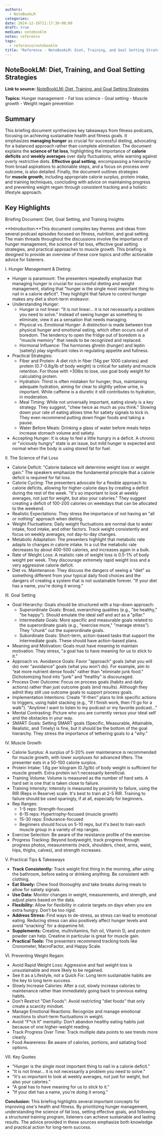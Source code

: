 ```yaml
---
authors:
  - NoteBookLM
categories:
date: 2024-12-26T11:17:30-08:00
draft: true
mediums: notebooklm
notes: reference
tags:
  - reference/notebooklm
title: "Reference - NoteBookLM: Diet, Training, and Goal Setting Strategies"
---
```


## NoteBookLM: Diet, Training, and Goal Setting Strategies

**Link to source:** [NoteBookLM: Diet, Training, and Goal Setting Strategies](https://notebooklm.google.com/notebook/cd45f4af-7ab2-45a1-8e7e-8debc00738ed?_gl=1*raxuj1*_up*MQ..*_ga*ODY0NjUxMjUzLjE3MzUyMzk0MDg.*_ga_W0LDH41ZCB*MTczNTIzOTQwOC4xLjAuMTczNTIzOTQwOC42MC4wLjA.&gclid=EAIaIQobChMI6-K-wo7GigMVuRKtBh17STf-EAAYASAAEgKz0vD_BwE&original_referer=https:%2F%2Fnotebooklm.google%23)

**Topics:** Hunger management - Fat loss science - Goal setting - Muscle growth - Weight regain prevention

## Summary

This briefing document synthesizes key takeaways from fitness podcasts, focusing on achieving sustainable health and fitness goals. It emphasizes **managing hunger** as crucial for successful dieting, advocating for a balanced approach rather than complete elimination. The document explains the **science of fat loss**, highlighting the importance of **calorie deficits** and **weekly averages** over daily fluctuations, while warning against overly restrictive diets. **Effective goal setting**, encompassing a hierarchy from broad aspirations to actionable steps, and a focus on process over outcome, is also detailed. Finally, the document outlines strategies for **muscle growth**, including appropriate calorie surplus, protein intake, and training techniques, concluding with advice on maintaining progress and preventing weight regain through consistent tracking and a holistic lifestyle approach.

## Key Highlights

Briefing Document: Diet, Goal Setting, and Training Insights

**Introduction:**This document compiles key themes and ideas from several podcast episodes focused on fitness, nutrition, and goal setting. The main threads throughout the discussions involve the importance of hunger management, the science of fat loss, effective goal setting strategies, and practical approaches to muscle growth. This briefing is designed to provide an overview of these core topics and offer actionable advice for listeners.

I. Hunger Management & Dieting:

- Hunger is paramount: The presenters repeatedly emphasize that managing hunger is crucial for successful dieting and weight management, stating that "hunger is the single most important thing to nail in a calorie deficit". They highlight that failure to control hunger makes any diet a short-term endeavor.
- Understanding Hunger:
  - Hunger is not linear: "It is not linear... it is not necessarily a problem you need to solve." Instead of seeing hunger as something to eliminate, view it as a sensation that needs managing.
  - Physical vs. Emotional Hunger: A distinction is made between true physical hunger and emotional eating, which often occurs out of boredom. The tendency to open the fridge out of boredom is a "muscle memory" that needs to be recognized and replaced.
  - Hormonal Influence: The hormones ghrelin (hunger) and leptin (satiety) play significant roles in regulating appetite and fullness.
- Practical Strategies:
  - Fiber and Protein: A diet rich in fiber (14g per 1000 calories) and protein (0.7-0.8g/lb of body weight) is critical for satiety and muscle retention. For those with >30lbs to lose, use goal body weight for calculating protein.
  - Hydration: Thirst is often mistaken for hunger; thus, maintaining adequate hydration, aiming for clear to slightly yellow urine, is important. While caffeine is a diuretic it still contributes to hydration, in moderation.
  - Meal Timing: While not universally important, eating slowly is a key strategy. They suggest, "chew twice as much as you think." Slowing down your rate of eating allows time for satiety signals to kick in. They even recommend putting down finger foods and taking a pause.
  - Water Before Meals: Drinking a glass of water before meals helps increase stomach volume and satiety.
- Accepting Hunger: It is okay to feel a little hungry in a deficit. A chronic or "viciously hungry" state is an issue, but mild hunger is expected and normal when the body is using stored fat for fuel.

II. The Science of Fat Loss

- Calorie Deficit: "Calorie balance will determine weight loss or weight gain." The speakers emphasize the fundamental principle that a calorie deficit is required for fat loss.
- Calorie Cycling: The presenters advocate for a flexible approach to calorie deficits, allowing for higher-calorie days by creating a deficit during the rest of the week. "It's so important to look at weekly averages, not just for weight, but also your calories." They suggest creating a deficit of 100-200 calories on weekdays that can be allocated to the weekend.
- Realistic Expectations: They stress the importance of not having an "all or nothing" approach when dieting.
- Weight Fluctuations: Daily weight fluctuations are normal due to water intake, food intake, and other factors. Track weight consistently and focus on weekly averages, not day-to-day changes.
- Metabolic Adaptation: The presenters highlight that metabolic rate adapts to changes in calorie intake. In a cut the metabolic rate decreases by about 400-500 calories, and increases again in a bulk.
- Rate of Weight Loss: A realistic rate of weight loss is 0.5-1% of body weight per week. They discourage extremely rapid weight loss and a very aggressive calorie deficit.
- Diet vs. Maintenance: They discuss the dangers of seeing a "diet" as something different from your typical daily food choices and the dangers of creating a system that is not sustainable forever. "If your diet has a name, you're doing it wrong."

III. Goal Setting

- Goal Hierarchy: Goals should be structured with a top-down approach:
  - Superordinate Goals: Broad, overarching qualities (e.g., "be healthy," "be happy"). Should emulate the ideal self and act as a "pillar."
  - Intermediate Goals: More specific and measurable goals related to the superordinate goals (e.g., "exercise more," "manage stress"). They "chunk" out the superordinate goals.
  - Subordinate Goals: Short-term, action-based tasks that support the intermediate goals. These should have action-based plans.
- Meaning and Motivation: Goals must have meaning to maintain motivation. They stress, "a goal has to have meaning for us to stick to it."
- Approach vs. Avoidance Goals: Favor "approach" goals (what you will do) over "avoidance" goals (what you won't do). For example, aim to “eat more nutrient dense foods” rather than "eliminate junk food." Dichotomizing food into “junk” and “healthy” is discouraged.
- Process Over Outcome: Focus on process goals (habits and daily actions) rather than just outcome goals (end results). Although they admit they still use outcome goals to support process goals.
- Implementation Intentions: Create "if-then" plans to link specific actions to triggers, using habit stacking (e.g., "If I finish work, then I'll go for a walk"). "Anytime I want to listen to my podcast or my favorite podcast..."
- Mental Contrasting: Picture who you are currently versus your ideal self and the obstacles in your way.
- SMART Goals: Setting SMART goals (Specific, Measurable, Attainable, Realistic, and Timely) is fine, but it should be the bottom of the goal hierarchy. They stress the importance of tethering goals to a "why."

IV. Muscle Growth

- Calorie Surplus: A surplus of 5-20% over maintenance is recommended for muscle growth, with lower surpluses for advanced lifters. The presenter eats in a 50-100 calorie surplus.
- Protein Intake: 1.6g per kilogram (0.7g/lb) of body weight is sufficient for muscle growth. Extra protein isn't necessarily beneficial.
- Training Volume: Volume is measured as the number of hard sets. A hard set is one that is taken close to failure.
- Training Intensity: Intensity is measured by proximity to failure, using the RIR (Reps in Reserve) scale. It's best to train at 2-5 RIR. Training to failure should be used sparingly, if at all, especially for beginners.
- Rep Ranges:
  - 1-5 reps: Strength-focused
  - 6-15 reps: Hypertrophy-focused (muscle growth)
  - 15-30 reps: Endurance-focused
  - Beginners should focus on 5-10 reps, but it's best to train each muscle group in a variety of rep ranges.
- Exercise Selection: Be aware of the resistance profile of the exercise.
- Progress Tracking: Beyond bodyweight, track progress through progress photos, measurements (neck, shoulders, chest, arms, waist, hips, thighs, calves), and strength increases.

V. Practical Tips & Takeaways

- **Track Consistently:** Track weight first thing in the morning, after using the bathroom, before eating or drinking anything. Be consistent with clothing.
- **Eat Slowly:** Chew food thoroughly and take breaks during meals to allow for satiety signals.
- **Use Data:** Monitor changes in weight, measurements, and strength, and adjust plans based on the data.
- **Flexibility:** Allow for flexibility in calorie targets on days when you are extra hungry. Don’t be too rigid.
- **Address Stress:** Find ways to de-stress, as stress can lead to emotional eating. Reducing stress can also positively affect hunger levels and avoid “snacking” for a dopamine hit.
- **Supplements:** Creatine, multivitamins, fish oil, Vitamin D, and protein powder can help. Creatine in particular is great for muscle gain.
- **Practical Tools:** The presenters recommend tracking tools like Cronometer, MacroFactor, and Happy Scale.

VI. Preventing Weight Regain:

- Avoid Rapid Weight Loss: Aggressive and fast weight loss is unsustainable and more likely to be regained.
- See It as a Lifestyle, not a Quick Fix: Long term sustainable habits are the key to long term success.
- Slowly Increase Calories: After a cut, slowly increase calories to maintenance rather than immediately going back to previous eating habits.
- Don't Restrict "Diet Foods": Avoid restricting "diet foods" that only create a scarcity mindset.
- Manage Emotional Reactions: Recognize and manage emotional reactions to short-term fluctuations in weight.
- Avoid "F\*ck It" mentality: Don’t abandon healthy eating habits just because of one higher-weight reading.
- Track Progress Over Time: Track multiple data points to see trends more clearly.
- Food Awareness: Be aware of calories, portions, and satiating food options.

VII. Key Quotes

- "Hunger is the single most important thing to nail in a calorie deficit."
- "It is not linear... it is not necessarily a problem you need to solve."
- "It's so important to look at weekly averages, not just for weight, but also your calories."
- "A goal has to have meaning for us to stick to it."
- "If your diet has a name, you're doing it wrong."

**Conclusion:** This briefing highlights several important concepts for improving one's health and fitness. By prioritizing hunger management, understanding the science of fat loss, setting effective goals, and following a structured training program, listeners can achieve sustainable and lasting results. The advice provided in these sources emphasize both knowledge and practical action for long-term success.
